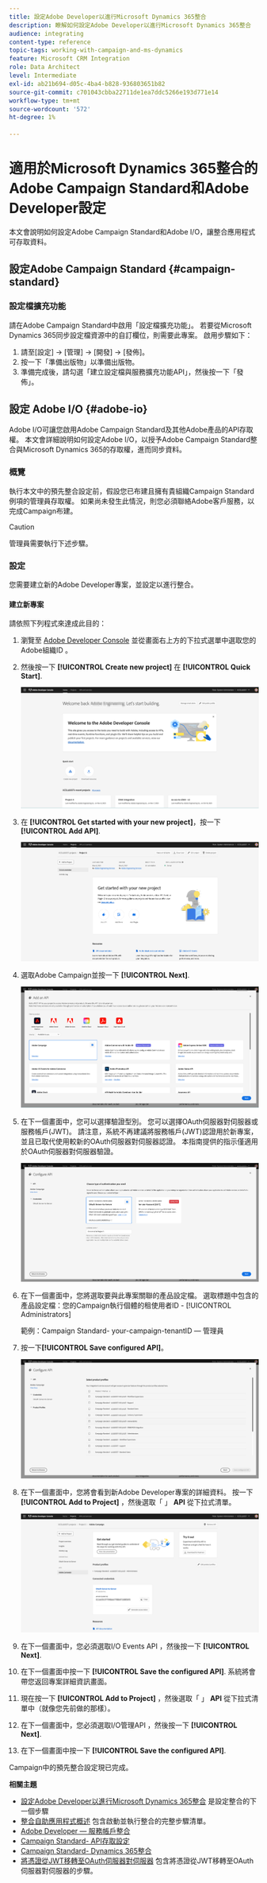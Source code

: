 ```yaml
---
title: 設定Adobe Developer以進行Microsoft Dynamics 365整合
description: 瞭解如何設定Adobe Developer以進行Microsoft Dynamics 365整合
audience: integrating
content-type: reference
topic-tags: working-with-campaign-and-ms-dynamics
feature: Microsoft CRM Integration
role: Data Architect
level: Intermediate
exl-id: ab21b694-d05c-4ba4-b828-936803651b82
source-git-commit: c701043cbba22711de1ea7ddc5266e193d771e14
workflow-type: tm+mt
source-wordcount: '572'
ht-degree: 1%

---
```


# 適用於Microsoft Dynamics 365整合的Adobe Campaign Standard和Adobe Developer設定

本文會說明如何設定Adobe Campaign Standard和Adobe I/O，讓整合應用程式可存取資料。

## 設定Adobe Campaign Standard {#campaign-standard}

### 設定檔擴充功能

請在Adobe Campaign Standard中啟用「設定檔擴充功能」。   若要從Microsoft Dynamics 365同步設定檔資源中的自訂欄位，則需要此專案。   啟用步驟如下：

1. 請至[設定] -> [管理] -> [開發] -> [發佈]。
1. 按一下「準備出版物」以準備出版物。
1. 準備完成後，請勾選「建立設定檔與服務擴充功能API」，然後按一下「發佈」。

## 設定 Adobe I/O {#adobe-io}

Adobe I/O可讓您啟用Adobe Campaign Standard及其他Adobe產品的API存取權。   本文會詳細說明如何設定Adobe I/O，以授予Adobe Campaign Standard整合與Microsoft Dynamics 365的存取權，進而同步資料。

### 概覽

執行本文中的預先整合設定前，假設您已布建且擁有貴組織Campaign Standard例項的管理員存取權。  如果尚未發生此情況，則您必須聯絡Adobe客戶服務，以完成Campaign布建。

>[!CAUTION]
>
>管理員需要執行下述步驟。

### 設定

您需要建立新的Adobe Developer專案，並設定以進行整合。

#### 建立新專案

請依照下列程式來達成此目的：

1. 瀏覽至 [Adobe Developer Console](https://console.adobe.io/home#) 並從畫面右上方的下拉式選單中選取您的Adobe組織ID 。

1. 然後按一下 **[!UICONTROL Create new project]** 在 **[!UICONTROL Quick Start]**.

   ![](assets/adobeIO1.png)

1. 在 **[!UICONTROL Get started with your new project]**，按一下 **[!UICONTROL Add API]**.

   ![](assets/adobeIO2.png)

1. 選取Adobe Campaign並按一下 **[!UICONTROL Next]**.

   ![](assets/adobeIO3.png)

1. 在下一個畫面中，您可以選擇驗證型別。 您可以選擇OAuth伺服器對伺服器或服務帳戶(JWT)。 請注意，系統不再建議將服務帳戶(JWT)認證用於新專案，並且已取代使用較新的OAuth伺服器對伺服器認證。 本指南提供的指示僅適用於OAuth伺服器對伺服器驗證。

   ![](assets/adobeIO4.png)

1. 在下一個畫面中，您將選取要與此專案關聯的產品設定檔。 選取標題中包含的產品設定檔：您的Campaign執行個體的租使用者ID - [!UICONTROL Administrators]

   範例：Campaign Standard- your-campaign-tenantID — 管理員

1. 按一下&#x200B;**[!UICONTROL Save configured API]**。

   ![](assets/adobeIO5.png)

1. 在下一個畫面中，您將會看到新Adobe Developer專案的詳細資料。 按一下 **[!UICONTROL Add to Project]** ，然後選取「 」 **API** 從下拉式清單。

   ![](assets/adobeIO6.png)

1. 在下一個畫面中，您必須選取I/O Events API ，然後按一下 **[!UICONTROL Next]**.

1. 在下一個畫面中按一下 **[!UICONTROL Save the configured API]**.  系統將會帶您返回專案詳細資訊畫面。

1. 現在按一下 **[!UICONTROL Add to Project]** ，然後選取「 」 **API** 從下拉式清單中（就像您先前做的那樣）。

1. 在下一個畫面中，您必須選取I/O管理API ，然後按一下 **[!UICONTROL Next]**.

1. 在下一個畫面中按一下 **[!UICONTROL Save the configured API]**.

Campaign中的預先整合設定現已完成。

**相關主題**

* [設定Adobe Developer以進行Microsoft Dynamics 365整合](../../integrating/using/d365-acs-configure-adobe-io.md) 是設定整合的下一個步驟
* [整合自助應用程式概述](../../integrating/using/d365-acs-self-service-app-quick-start-guide.md) 包含啟動並執行整合的完整步驟清單。
* [Adobe Developer — 服務帳戶整合](https://developer.adobe.com/developer-console/docs/guides/#!AdobeDocs/adobeio-auth/master/AuthenticationOverview/ServiceAccountIntegration.md)
* [Campaign Standard- API存取設定](../../api/using/setting-up-api-access.md)
* [Campaign Standard- Dynamics 365整合](../../integrating/using/d365-acs-configure-d365.md)
* [將憑證從JWT移轉至OAuth伺服器對伺服器](../../integrating/using/d365-acs-self-service-app-migrate-credentials.md) 包含將憑證從JWT移轉至OAuth伺服器對伺服器的步驟。
